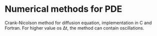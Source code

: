 # Numerical methods for PDE

Crank-Nicolson method for diffusion equation, implementation in C and Fortran. For higher value os Δt, the method can contain
oscillations.
